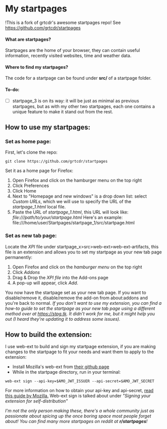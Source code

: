 # My startpages

!This is a fork of grtcdr's awesome startpages repo! See https://github.com/grtcdr/startpages

#### What are startpages?

Startpages are the home of your browser, they can contain useful information, recently visited websites, time and weather data.

#### Where to find my startpages?

The code for a startpage can be found under **src/** of a startpage folder.

#### To-do:

- [ ] startpage_3 is on its way: it will be just as minimal as previous startpages, but as with my other two startpages, each one contains a unique feature to make it stand out from the rest.

## How to use my startpages:

### Set as home page:

First, let's clone the repo:

```
git clone https://github.com/grtcdr/startpages
```

Set it as a home page for Firefox:

1. Open Firefox and click on the hamburger menu on the top right
2. Click Preferences
3. Click Home
4. Next to "Homepage and new windows" is a drop down list: select _Custom URLs_, which we will use to specify the URL of the _startpage_1.html_ local file.
5. Paste the URL of _startpage_1.html_, this URL will look like: _file:///path/to/your/startpage.html_
   Here's an example: file:///home/user/Startpages/startpage_1/src/startpage.html

### Set as new tab page:

Locate the _XPI_ file under startpage_x>src>web-ext>web-ext-artifacts, this file is an extension and allows you to set my startpage as your new tab page permanently:

1. Open Firefox and click on the _hamburger menu_ on the top right
2. Click _Addons_
3. Drag & Drop the _XPI file_ into the Add-ons page
4. A pop-up will appear, click _Add_.

You now have the startpage set as your new tab page. If you want to disable/remove it, disable/remove the add-on from about:addons and you're back to normal.
_If you don't want to use my extension, you can find a how-to guide to set the startpage as your new tab page using a different method over at https://stpg.tk.
It didn't work for me, but it might help you out (I heard they're updating it to address some issues)._

## How to build the extension:

I use web-ext to build and sign my startpage extension, if you are making changes to the startpage to fit your
needs and want them to apply to the extension:

- Install Mozilla's web-ext from [their github page](https://github.com/mozilla/web-ext)
- While in the startpage directory, run in your terminal:

```
web-ext sign --api-key=$AMO_JWT_ISSUER --api-secret=$AMO_JWT_SECRET
```

For more information on how to obtain your api-key and api-secret, [read this guide by Mozilla.](https://extensionworkshop.com/documentation/develop/getting-started-with-web-ext/)
Web-ext sign is talked about under _"Signing your extension for self-distribution"_

_I'm not the only person making these, there's a whole community just as passionate about spicing up the once boring space most people forget about! You can find many more startpages on reddit at **r/startpages**!_
